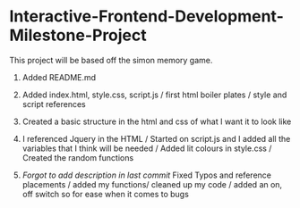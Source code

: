 # Interactive-Frontend-Development-Milestone-Project

This project will be based off the simon memory game.

1. Added README.md

2. Added index.html, style.css, script.js / first html boiler plates / style and script references

3. Created a basic structure in the html and css of what I want it to look like

4. I referenced Jquery in the HTML / Started on script.js and I added all the variables that I think will be needed / Added lit colours in style.css / Created the random functions

5. *Forgot to add description in last commit* Fixed Typos and reference placements / added my functions/ cleaned up my code / added an on, off switch so for ease when it comes to bugs